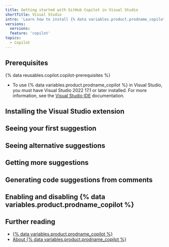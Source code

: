 ```yaml
---
title: Getting started with GitHub Copilot in Visual Studio
shortTitle: Visual Studio
intro: 'Learn how to install {% data variables.product.prodname_copilot %} in Visual Studio, and start seeing suggestions as you write comments and code.'
versions:
  versions:
  feature: 'copilot'
topics: 
  - Copilot
---
```


## Prerequisites

{% data reusables.copilot.copilot-prerequisites %}
- To use {% data variables.product.prodname_copilot %} in Visual Studio, you must have Visual Studio 2022 17.1 or later installed. For more information, see the [Visual Studio IDE](https://visualstudio.microsoft.com/vs/) documentation.

## Installing the Visual Studio extension


## Seeing your first suggestion




## Seeing alternative suggestions


## Getting more suggestions



## Generating code suggestions from comments


## Enabling and disabling {% data variables.product.prodname_copilot %}



## Further reading

- [{% data variables.product.prodname_copilot %}](https://copilot.github.com/)
- [About {% data variables.product.prodname_copilot %}](/copilot/overview-of-github-copilot/about-github-copilot)
